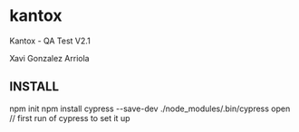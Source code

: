 # kantox
Kantox - QA Test V2.1

Xavi Gonzalez Arriola

INSTALL
-------
npm init
npm install cypress --save-dev
./node_modules/.bin/cypress open        // first run of cypress to set it up
